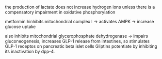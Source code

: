 the production of lactate does not increase hydrogen ions unless there is a compensatory impairment in oxidative phosphorylation

metformin hinhibits mitochondrial complex I -> activates AMPK -> increase glucose uptake

also inhibits mitochondrial glycerophosphate dehydrogenase -> impairs gluconeogenesis, increases GLP-1 release from intestines, so stimulates GLP-1 receptos on pancreatic beta islet cells
Gliptins potentiate by inhibiting its inactivation by dpp-4. 
